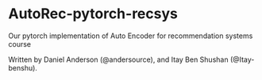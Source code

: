 # AutoRec-pytorch-recsys
Our pytorch implementation of Auto Encoder for recommendation systems course

Written by Daniel Anderson (@andersource), and Itay Ben Shushan (@Itay-benshu).
